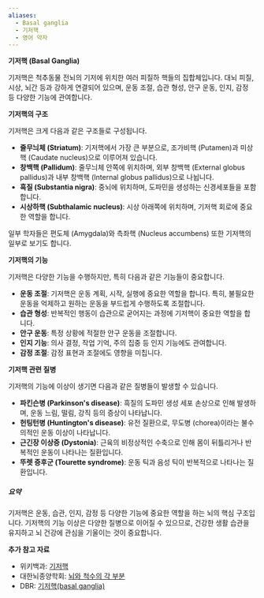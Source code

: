 ```yaml
---
aliases:
  - Basal ganglia
  - 기저핵
  - 영어 약자
---
```


**기저핵 (Basal Ganglia)**

기저핵은 척추동물 전뇌의 기저에 위치한 여러 피질하 핵들의 집합체입니다. 대뇌 피질, 시상, 뇌간 등과 강하게 연결되어 있으며, 운동 조절, 습관 형성, 안구 운동, 인지, 감정 등 다양한 기능에 관여합니다.

**기저핵의 구조**

기저핵은 크게 다음과 같은 구조들로 구성됩니다.

- **줄무늬체 (Striatum)**: 기저핵에서 가장 큰 부분으로, 조가비핵 (Putamen)과 미상핵 (Caudate nucleus)으로 이루어져 있습니다.
- **창백핵 (Pallidum)**: 줄무늬체 안쪽에 위치하며, 외부 창백핵 (External globus pallidus)과 내부 창백핵 (Internal globus pallidus)으로 나뉩니다.
- **흑질 (Substantia nigra)**: 중뇌에 위치하며, 도파민을 생성하는 신경세포들을 포함합니다.
- **시상하핵 (Subthalamic nucleus)**: 시상 아래쪽에 위치하며, 기저핵 회로에 중요한 역할을 합니다.

일부 학자들은 편도체 (Amygdala)와 측좌핵 (Nucleus accumbens) 또한 기저핵의 일부로 보기도 합니다.

**기저핵의 기능**

기저핵은 다양한 기능을 수행하지만, 특히 다음과 같은 기능들이 중요합니다.

- **운동 조절**: 기저핵은 운동 계획, 시작, 실행에 중요한 역할을 합니다. 특히, 불필요한 운동을 억제하고 원하는 운동을 부드럽게 수행하도록 조절합니다.
- **습관 형성**: 반복적인 행동이 습관으로 굳어지는 과정에 기저핵이 중요한 역할을 합니다.
- **안구 운동**: 특정 상황에 적절한 안구 운동을 조절합니다.
- **인지 기능**: 의사 결정, 작업 기억, 주의 집중 등 인지 기능에도 관여합니다.
- **감정 조절**: 감정 표현과 조절에도 영향을 미칩니다.

**기저핵 관련 질병**

기저핵의 기능에 이상이 생기면 다음과 같은 질병들이 발생할 수 있습니다.

- **파킨슨병 (Parkinson's disease)**: 흑질의 도파민 생성 세포 손상으로 인해 발생하며, 운동 느림, 떨림, 강직 등의 증상이 나타납니다.
- **헌팅턴병 (Huntington's disease)**: 유전 질환으로, 무도병 (chorea)이라는 불수의적인 운동 이상이 나타납니다.
- **근긴장 이상증 (Dystonia)**: 근육의 비정상적인 수축으로 인해 몸이 뒤틀리거나 반복적인 운동이 나타나는 질환입니다.
- **뚜렛 증후군 (Tourette syndrome)**: 운동 틱과 음성 틱이 반복적으로 나타나는 질환입니다.

##### 요약

기저핵은 운동, 습관, 인지, 감정 등 다양한 기능에 중요한 역할을 하는 뇌의 핵심 구조입니다. 기저핵의 기능 이상은 다양한 질병으로 이어질 수 있으므로, 건강한 생활 습관을 유지하고 뇌 건강에 관심을 기울이는 것이 중요합니다.

**추가 참고 자료**

- 위키백과: [기저핵](https://ko.wikipedia.org/wiki/%EA%B8%B0%EC%A0%80%ED%95%B5)
- 대한뇌종양학회: [뇌와 척수의 각 부분](https://www.braintumor.or.kr/public/content/?sid=2)
- DBR: [기저핵(basal ganglia)](https://dbr.donga.com/graphic/view/gdbr_no/6949)
